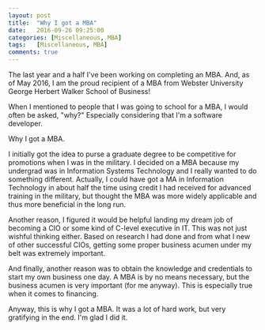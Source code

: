 ```yaml
---
layout: post
title:  "Why I got a MBA"
date:   2016-09-26 09:25:00
categories: [Miscellaneous, MBA]
tags: 	[Miscellaneous, MBA]
comments: true
---
```

The last year and a half I've been working on completing an MBA. And, as of May 2016, I am the proud recipient of a MBA from Webster University George Herbert Walker School of Business!

When I mentioned to people that I was going to school for a MBA, I would often be asked, "why?" Especially considering that I'm a software developer.

Why I got a MBA.

I initially got the idea to purse a graduate degree to be competitive for promotions when I was in the military. I decided on a MBA because my undergrad was in Information Systems Technology and I really wanted to do something different. Actually, I could have got a MA in Information Technology in about half the time using credit I had received for advanced training in the military, but thought the MBA was more widely applicable and thus more beneficial in the long run.

Another reason, I figured it would be helpful landing my dream job of becoming a CIO or some kind of C-level executive in IT. This was not just wishful thinking either. Based on research I had done and from what I new of other successful CIOs, getting some proper business acumen under my belt was extremely important.

And finally, another reason was to obtain the knowledge and credentials to start my own business one day. A MBA is by no means necessary, but the business acumen is very important (for me anyway). This is especially true when it comes to financing. 

Anyway, this is why I got a MBA. It was a lot of hard work, but very gratifying in the end. I'm glad I did it.